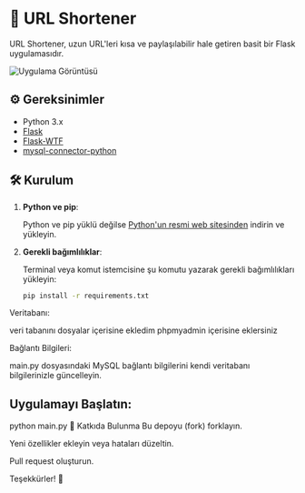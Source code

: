 # 🚀 URL Shortener

URL Shortener, uzun URL'leri kısa ve paylaşılabilir hale getiren basit bir Flask uygulamasıdır.

![Uygulama Görüntüsü](https://r.resimlink.com/irpg8VtKh.png)


## ⚙️ Gereksinimler

- Python 3.x
- [Flask](https://pypi.org/project/Flask/)
- [Flask-WTF](https://pypi.org/project/Flask-WTF/)
- [mysql-connector-python](https://pypi.org/project/mysql-connector-python/)

## 🛠️ Kurulum

1. **Python ve pip**:

   Python ve pip yüklü değilse [Python'un resmi web sitesinden](https://www.python.org/) indirin ve yükleyin.

2. **Gerekli bağımlılıklar**:

   Terminal veya komut istemcisine şu komutu yazarak gerekli bağımlılıkları yükleyin:

   ```bash
   pip install -r requirements.txt
Veritabanı:

veri tabanını dosyalar içerisine ekledim phpmyadmin içerisine eklersiniz

Bağlantı Bilgileri:

main.py dosyasındaki MySQL bağlantı bilgilerini kendi veritabanı bilgilerinizle güncelleyin.

## Uygulamayı Başlatın:

python main.py
🤝 Katkıda Bulunma
Bu depoyu (fork) forklayın.

Yeni özellikler ekleyin veya hataları düzeltin.

Pull request oluşturun.

Teşekkürler! 🌟
